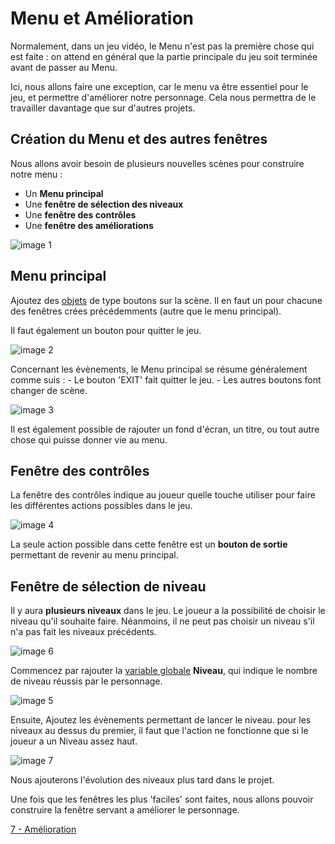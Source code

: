 # Menu et Amélioration

Normalement, dans un jeu vidéo, le Menu n'est pas la première chose qui est faite : on attend en général que la partie principale du jeu soit terminée avant de passer au Menu.

Ici, nous allons faire une exception, car le menu va être essentiel pour le jeu, et permettre d'améliorer notre personnage. Cela nous permettra de le travailler davantage que sur d'autres projets.

## Création du Menu et des autres fenêtres 

Nous allons avoir besoin de plusieurs nouvelles scènes pour construire notre menu : 
  - Un **Menu principal** 
  - Une **fenêtre de sélection des niveaux**
  - Une **fenêtre des contrôles**
  - Une **fenêtre des améliorations**

![image 1]()

## Menu principal 

Ajoutez des [objets](https://github.com/g404-code-gaming/GDevelop_Cour/blob/main/Objets.md) de type boutons sur la scène. Il en faut un pour chacune des fenêtres crées précédemments (autre que le menu principal).

Il faut également un bouton pour quitter le jeu. 

![image 2]()

Concernant les évènements, le Menu principal se résume généralement comme suis : 
    - Le bouton 'EXIT' fait quitter le jeu.
    - Les autres boutons font changer de scène.

![image 3]()

Il est également possible de rajouter un fond d'écran, un titre, ou tout autre chose qui puisse donner vie au menu.

## Fenêtre des contrôles 

La fenêtre des contrôles indique au joueur quelle touche utiliser pour faire les différentes actions possibles dans le jeu. 

![image 4]()

La seule action possible dans cette fenêtre est un **bouton de sortie** permettant de revenir au menu principal.

## Fenêtre de sélection de niveau 

Il y aura **plusieurs niveaux** dans le jeu. Le joueur a la possibilité de choisir le niveau qu'il souhaite faire. Néanmoins, il ne peut pas choisir un niveau s'il n'a pas fait les niveaux précédents.

![image 6]()

Commencez par rajouter la [variable globale](https://github.com/g404-code-gaming/GDevelop_Cour/blob/main/Variables.md) **Niveau**, qui indique le nombre de niveau réussis par le personnage. 

![image 5]()

Ensuite, Ajoutez les évènements permettant de lancer le niveau. pour les niveaux au dessus du premier, il faut que l'action ne fonctionne que si le joueur a un Niveau assez haut.

![image 7]()

Nous ajouterons l'évolution des niveaux plus tard dans le projet.

Une fois que les fenêtres les plus 'faciles' sont faites, nous allons pouvoir construire la fenêtre servant a améliorer le personnage.

[7 - Amélioration](https://github.com/g404-code-gaming/Pick-Pack---Action-Adventure-Game/blob/main/7%20-%20Am%C3%A9lioration.md)
